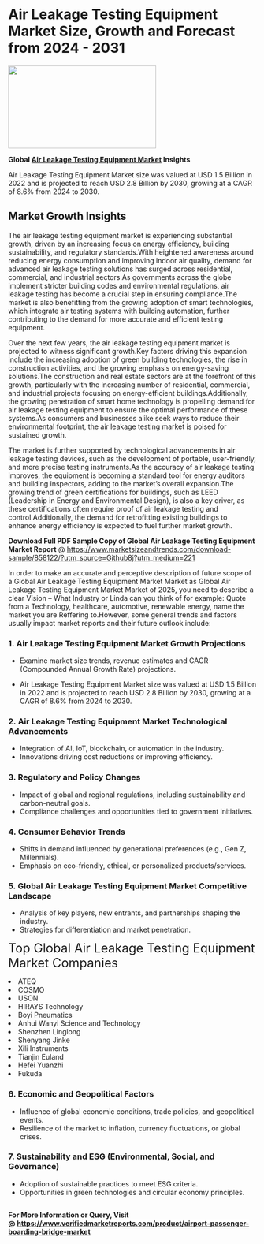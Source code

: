 <H1>Air Leakage Testing Equipment Market Size, Growth and Forecast from 2024 - 2031</H1><img class="aligncenter size-medium wp-image-584254" src="https://thirdeyenews.in/wp-content/uploads/2024/09/Global-Market-Research-300x168.jpeg" alt="" width="300" height="168" /><p><strong>Global&nbsp;<a href="https://www.marketsizeandtrends.com/download-sample/858122/?utm_source=Github8j?utm_medium=221">Air Leakage Testing Equipment Market</a> Insights</strong></p><p>Air Leakage Testing Equipment Market size was valued at USD 1.5 Billion in 2022 and is projected to reach USD 2.8 Billion by 2030, growing at a CAGR of 8.6% from 2024 to 2030.</p><p><h2>Market Growth Insights</h2> <p>The air leakage testing equipment market is experiencing substantial growth, driven by an increasing focus on energy efficiency, building sustainability, and regulatory standards.With heightened awareness around reducing energy consumption and improving indoor air quality, demand for advanced air leakage testing solutions has surged across residential, commercial, and industrial sectors.As governments across the globe implement stricter building codes and environmental regulations, air leakage testing has become a crucial step in ensuring compliance.The market is also benefitting from the growing adoption of smart technologies, which integrate air testing systems with building automation, further contributing to the demand for more accurate and efficient testing equipment.</p> <p>Over the next few years, the air leakage testing equipment market is projected to witness significant growth.Key factors driving this expansion include the increasing adoption of green building technologies, the rise in construction activities, and the growing emphasis on energy-saving solutions.The construction and real estate sectors are at the forefront of this growth, particularly with the increasing number of residential, commercial, and industrial projects focusing on energy-efficient buildings.Additionally, the growing penetration of smart home technology is propelling demand for air leakage testing equipment to ensure the optimal performance of these systems.As consumers and businesses alike seek ways to reduce their environmental footprint, the air leakage testing market is poised for sustained growth.</p> <p>The market is further supported by technological advancements in air leakage testing devices, such as the development of portable, user-friendly, and more precise testing instruments.As the accuracy of air leakage testing improves, the equipment is becoming a standard tool for energy auditors and building inspectors, adding to the market’s overall expansion.The growing trend of green certifications for buildings, such as LEED (Leadership in Energy and Environmental Design), is also a key driver, as these certifications often require proof of air leakage testing and control.Additionally, the demand for retrofitting existing buildings to enhance energy efficiency is expected to fuel further market growth.</p> <p><span class=""><strong>Download Full PDF Sample Copy of Global Air Leakage Testing Equipment Market Report</strong> @ <a href="https://www.marketsizeandtrends.com/download-sample/858122/?utm_source=Github8j?utm_medium=221" target="_blank">https://www.marketsizeandtrends.com/download-sample/858122/?utm_source=Github8j?utm_medium=221</a></span></p><p>In order to make an accurate and perceptive description of future scope of a Global&nbsp;Air Leakage Testing Equipment Market Market as Global&nbsp;Air Leakage Testing Equipment Market Market of 2025, you need to describe a clear Vision &ndash; What Industry or Linda can you think of for example: Quote from a Technology, healthcare, automotive, renewable energy, name the market you are Reffering to.However, some general trends and factors usually impact market reports and their future outlook include:</p><h3>1.&nbsp;<strong>Air Leakage Testing Equipment Market Growth Projections</strong></h3><ul><li>Examine market size trends, revenue estimates and CAGR (Compounded Annual Growth Rate) projections.</li><li><p>Air Leakage Testing Equipment Market size was valued at USD 1.5 Billion in 2022 and is projected to reach USD 2.8 Billion by 2030, growing at a CAGR of 8.6% from 2024 to 2030.</p></li></ul><h3>2.&nbsp;<strong>Air Leakage Testing Equipment Market Technological Advancements</strong></h3><ul><li>Integration of AI, IoT, blockchain, or automation in the industry.</li><li>Innovations driving cost reductions or improving efficiency.</li></ul><h3>3.&nbsp;<strong>Regulatory and Policy Changes</strong></h3><ul><li>Impact of global and regional regulations, including sustainability and carbon-neutral goals.</li><li>Compliance challenges and opportunities tied to government initiatives.</li></ul><h3>4.&nbsp;<strong>Consumer Behavior Trends</strong></h3><ul><li>Shifts in demand influenced by generational preferences (e.g., Gen Z, Millennials).</li><li>Emphasis on eco-friendly, ethical, or personalized products/services.</li></ul><h3>5.&nbsp;<strong>Global Air Leakage Testing Equipment Market Competitive Landscape</strong></h3><ul><li>Analysis of key players, new entrants, and partnerships shaping the industry.</li><li>Strategies for differentiation and market penetration.</li></ul><p data-pm-slice="1 1 []"><span style="color: inherit; font-family: inherit; font-size: 25px;">Top Global Air Leakage Testing Equipment Market Companies</span></p><div class="" data-test-id=""><p><li>ATEQ</li><li> COSMO</li><li> USON</li><li> HIRAYS Technology</li><li> Boyi Pneumatics</li><li> Anhui Wanyi Science and Technology</li><li> Shenzhen Linglong</li><li> Shenyang Jinke</li><li> Xili Instruments</li><li> Tianjin Euland</li><li> Hefei Yuanzhi</li><li> Fukuda</li></p></div><h3>6.&nbsp;<strong>Economic and Geopolitical Factors</strong></h3><ul><li>Influence of global economic conditions, trade policies, and geopolitical events.</li><li>Resilience of the market to inflation, currency fluctuations, or global crises.</li></ul><h3>7.&nbsp;<strong>Sustainability and ESG (Environmental, Social, and Governance)</strong></h3><ul><li>Adoption of sustainable practices to meet ESG criteria.</li><li>Opportunities in green technologies and circular economy principles.</li></ul><h2><strong style="font-size: 14px;">For More Information or Query, Visit @&nbsp;</strong><a style="background-color: #ffffff; font-size: 14px;" href="https://www.marketsizeandtrends.com/report/air-leakage-testing-equipment-market/" target="_blank">https://www.verifiedmarketreports.com/product/airport-passenger-boarding-bridge-market</a></h2>